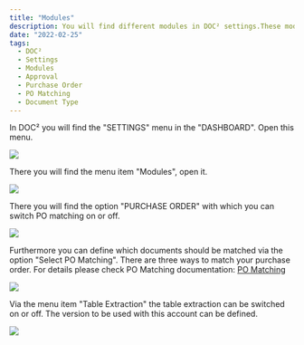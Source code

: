 ```yaml
---
title: "Modules"
description: You will find different modules in DOC² settings.These modules are important if you like to deal with PO Matching and use the table extraction functionality. 
date: "2022-02-25"
tags:
  - DOC²
  - Settings
  - Modules
  - Approval
  - Purchase Order
  - PO Matching
  - Document Type
---
```


In DOC² you will find the "SETTINGS" menu in the "DASHBOARD". Open this menu.

![](/_images/doc2/image-44-1024x396.png)

There you will find the menu item "Modules", open it.

![](/_images/doc2/image-45-1024x355.png)

There you will find the option "PURCHASE ORDER" with which you can switch PO matching on or off.

![](/_images/doc2/image-46.png)

Furthermore you can define which documents should be matched via the option "Select PO Matching". There are three ways to match your purchase order. For details please check PO Matching documentation: [PO Matching](/doc2/pomatching/po-matching/)  

![](/_images/doc2/image-47.png)

Via the menu item "Table Extraction" the table extraction can be switched on or off. The version to be used with this account can be defined.

![](/_images/doc2/image-48.png)
